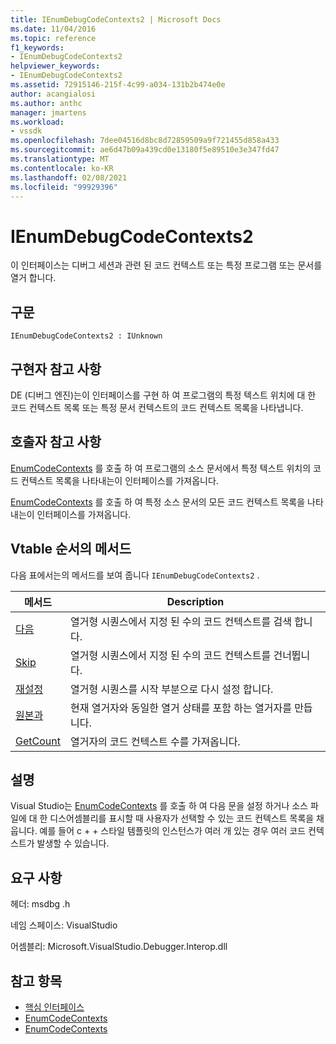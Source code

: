 ```yaml
---
title: IEnumDebugCodeContexts2 | Microsoft Docs
ms.date: 11/04/2016
ms.topic: reference
f1_keywords:
- IEnumDebugCodeContexts2
helpviewer_keywords:
- IEnumDebugCodeContexts2
ms.assetid: 72915146-215f-4c99-a034-131b2b474e0e
author: acangialosi
ms.author: anthc
manager: jmartens
ms.workload:
- vssdk
ms.openlocfilehash: 7dee04516d8bc8d72859509a9f721455d858a433
ms.sourcegitcommit: ae6d47b09a439cd0e13180f5e89510e3e347fd47
ms.translationtype: MT
ms.contentlocale: ko-KR
ms.lasthandoff: 02/08/2021
ms.locfileid: "99929396"
---
```

# <a name="ienumdebugcodecontexts2"></a>IEnumDebugCodeContexts2
이 인터페이스는 디버그 세션과 관련 된 코드 컨텍스트 또는 특정 프로그램 또는 문서를 열거 합니다.

## <a name="syntax"></a>구문

```
IEnumDebugCodeContexts2 : IUnknown
```

## <a name="notes-for-implementers"></a>구현자 참고 사항
 DE (디버그 엔진)는이 인터페이스를 구현 하 여 프로그램의 특정 텍스트 위치에 대 한 코드 컨텍스트 목록 또는 특정 문서 컨텍스트의 코드 컨텍스트 목록을 나타냅니다.

## <a name="notes-for-callers"></a>호출자 참고 사항
 [EnumCodeContexts](../../../extensibility/debugger/reference/idebugprogram2-enumcodecontexts.md) 를 호출 하 여 프로그램의 소스 문서에서 특정 텍스트 위치의 코드 컨텍스트 목록을 나타내는이 인터페이스를 가져옵니다.

 [EnumCodeContexts](../../../extensibility/debugger/reference/idebugdocumentcontext2-enumcodecontexts.md) 를 호출 하 여 특정 소스 문서의 모든 코드 컨텍스트 목록을 나타내는이 인터페이스를 가져옵니다.

## <a name="methods-in-vtable-order"></a>Vtable 순서의 메서드
 다음 표에서는의 메서드를 보여 줍니다 `IEnumDebugCodeContexts2` .

|메서드|Description|
|------------|-----------------|
|[다음](../../../extensibility/debugger/reference/ienumdebugcodecontexts2-next.md)|열거형 시퀀스에서 지정 된 수의 코드 컨텍스트를 검색 합니다.|
|[Skip](../../../extensibility/debugger/reference/ienumdebugcodecontexts2-skip.md)|열거형 시퀀스에서 지정 된 수의 코드 컨텍스트를 건너뜁니다.|
|[재설정](../../../extensibility/debugger/reference/ienumdebugcodecontexts2-reset.md)|열거형 시퀀스를 시작 부분으로 다시 설정 합니다.|
|[원본과](../../../extensibility/debugger/reference/ienumdebugcodecontexts2-clone.md)|현재 열거자와 동일한 열거 상태를 포함 하는 열거자를 만듭니다.|
|[GetCount](../../../extensibility/debugger/reference/ienumdebugcodecontexts2-getcount.md)|열거자의 코드 컨텍스트 수를 가져옵니다.|

## <a name="remarks"></a>설명
 Visual Studio는 [EnumCodeContexts](../../../extensibility/debugger/reference/idebugprogram2-enumcodecontexts.md) 를 호출 하 여 다음 문을 설정 하거나 소스 파일에 대 한 디스어셈블리를 표시할 때 사용자가 선택할 수 있는 코드 컨텍스트 목록을 채웁니다. 예를 들어 c + + 스타일 템플릿의 인스턴스가 여러 개 있는 경우 여러 코드 컨텍스트가 발생할 수 있습니다.

## <a name="requirements"></a>요구 사항
 헤더: msdbg .h

 네임 스페이스: VisualStudio

 어셈블리: Microsoft.VisualStudio.Debugger.Interop.dll

## <a name="see-also"></a>참고 항목
- [핵심 인터페이스](../../../extensibility/debugger/reference/core-interfaces.md)
- [EnumCodeContexts](../../../extensibility/debugger/reference/idebugprogram2-enumcodecontexts.md)
- [EnumCodeContexts](../../../extensibility/debugger/reference/idebugdocumentcontext2-enumcodecontexts.md)
